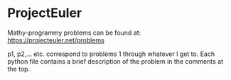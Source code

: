 # ProjectEuler
Mathy-programmy problems can be found at: https://projecteuler.net/problems

p1, p2,... etc. correspond to problems 1 through whatever I get to. 
Each python file contains a brief description of the problem in the comments at the top.
